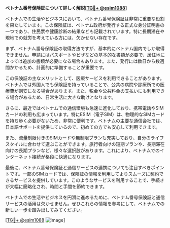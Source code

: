 **ベトナム番号保険証について詳しく解説[[TG💪+ @esim1088](https://t.me/s/esim1088)]**

ベトナムでの生活やビジネスにおいて、ベトナム番号保険証は非常に重要な役割を果たしています。この保険証は、ベトナム政府が発行する正式な身分証明書の一つであり、住民票や健康診断の結果なども記載されています。特に長期滞在や現地での就労を考えている方には、欠かせない存在です。

まず、ベトナム番号保険証の取得方法ですが、基本的にベトナム国内でしか取得できません。申請にはパスポートやビザなどの基本的な書類が必要で、居住地によっては追加の書類が必要になる場合もあります。また、発行には数日から数週間かかるため、計画的に準備することが重要です。

この保険証の主なメリットとして、医療サービスを利用できることがあります。ベトナムでは外国人でも保険証を持っていることで、公共の病院や診療所での医療費が割安になる場合があります。また、税金や公共料金の支払いにも利用できる場合があるため、日常生活に大きな助けとなります。

さらに、最近ではベトナムでの通信環境も急速に進化しており、携帯電話やSIMカードの利用も広まっています。特にESIM（電子SIM）は、物理的なSIMカードを持ち歩く必要がないため、非常に便利です。ベトナムの主要な通信会社では、日本語サポートを提供しているので、初めての方でも安心して利用できます。

また、流量制限付きのSIMカードや無制限プランも充実しており、自分のライフスタイルに合わせて選ぶことができます。旅行者向けの短期プランや、長期滞在向けの長期プランなど、様々な選択肢があります。これにより、ベトナムでのインターネット接続が格段に快適になります。

最後に、ベトナム番号保険証と通信サービスの連携についても注目すべきポイントです。一部のSIMカードでは、保険証の情報を利用してよりスムーズに契約できるサービスを提供しています。このようなサービスを利用することで、手続きが大幅に簡略化され、時間と手間を節約できます。

ベトナムでの生活やビジネスを円滑に進めるために、ベトナム番号保険証と通信サービスの活用は欠かせません。ぜひこれらの情報を参考にして、ベトナムでの新しい一歩を踏み出してみてください。

[[TG💪+ @esim1088](https://t.me/s/esim1088) ![Image](https://i.postimg.cc/Y0z9fWf4/image.png)]